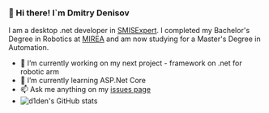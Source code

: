 ### 👋 Hi there! I`m Dmitry Denisov  
I am a desktop .net developer in [SMISExpert](https://smis-expert.com/). I completed my Bachelor's Degree in Robotics at [MIREA](https://www.mirea.ru/) and am now studying for a Master's Degree in Automation.

- 🔭 I’m currently working on my next project - framework on .net for robotic arm
- 🌱 I’m currently learning ASP.Net Core
- 📫  Ask me anything on my [issues page](https://github.com/d1den/d1den/issues)  
- ![d1den's GitHub stats](https://github-readme-stats.vercel.app/api?username=d1den&show_icons=true&theme=radical)  
